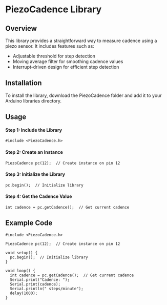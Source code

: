 PiezoCadence Library
==========================
## Overview
This library provides a straightforward way to measure cadence using a piezo sensor. It includes features such as:
* Adjustable threshold for step detection
* Moving average filter for smoothing cadence values
* Interrupt-driven design for efficient step detection
## Installation
To install the library, download the PiezoCadence folder and add it to your Arduino libraries directory.

## Usage
#### Step 1: Include the Library
```
#include <PiezoCadence.h>
```
#### Step 2: Create an Instance
```
PiezoCadence pc(12);  // Create instance on pin 12
```
#### Step 3: Initialize the Library
```
pc.begin();  // Initialize library
```
#### Step 4: Get the Cadence Value
```
int cadence = pc.getCadence();  // Get current cadence
```
## Example Code
```
#include <PiezoCadence.h>

PiezoCadence pc(12);  // Create instance on pin 12

void setup() {
  pc.begin();  // Initialize library
}

void loop() {
  int cadence = pc.getCadence();  // Get current cadence
  Serial.print("Cadence: ");
  Serial.print(cadence);
  Serial.println(" steps/minute");
  delay(1000);
}
```

